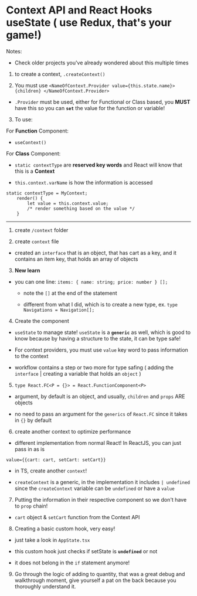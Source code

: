 # Context API and React Hooks useState ( use Redux, that's your game!)

Notes:

-   Check older projects you've already wondered about this multiple times

1. to create a context, `.createContext()`

2. You must use `<NameOfContext.Provider value={this.state.name}> {children} </NameOfContext.Provider>`

-   `.Provider` must be used, either for Functional or Class based, you **MUST** have this so you can **`set`** the value for the function or variable!

3. To use:

For **Function** Component:

-   `useContext()`

For **Class** Component:

-   `static contextType` are **reserved key words** and React will know that this is a **Context**

-   `this.context.varName` is how the information is accessed

```
static contextType = MyContext;
    render() {
        let value = this.context.value;
        /* render something based on the value */
    }
```

---

1. create `/context` folder

2. create `context` file

-   created an `interface` that is an object, that has cart as a key, and it contains an item key, that holds an array of objects

3. **New learn**

-   you can one line: `items: { name: string; price: number } []; `

    -   note the `[]` at the end of the statement

    -   different from what I did, which is to create a new type, ex. `type Navigations = Navigation[];`

4. Create the component

-   `useState` to manage state! `useState` is a **`generic`** as well, which is good to know because by having a structure to the state, it can be type safe!

-   For context providers, you must use `value` key word to pass information to the context

-   workflow contains a step or two more for type safing ( adding the `interface` | creating a variable that holds an `object` )

5. `type React.FC<P = {}> = React.FunctionComponent<P>`

-   argument, by default is an object, and usually, `children` and `props` ARE objects

-   no need to pass an argument for the `generics` of `React.FC` since it takes in `{}` by default

6. create another context to optimize performance

-   different implementation from normal React! In ReactJS, you can just pass in as is

```
value={{cart: cart, setCart: setCart}}
```

-   in TS, create another `context`!

-   `createContext` is a generic, in the implementation it includes `| undefined` since the `createContext` variable can be `undefined` or have a `value`

7. Putting the information in their respective component so we don't have to `prop` chain!

-   `cart` object & `setCart` function from the Context API

8. Creating a basic custom hook, very easy!

-   just take a look in `AppState.tsx`

-   this custom hook just checks if setState is **`undefined`** or not

-   it does not belong in the `if` statement anymore!

9. Go through the logic of adding to quantity, that was a great debug and walkthrough moment, give yourself a pat on the back because you thoroughly understand it.
